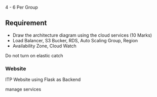 
4 - 6 Per Group

## Requirement
- Draw the architecture diagram using the cloud services (10 Marks)
- Load Balancer, S3 Bucker, RDS, Auto Scaling Group, Region
- Availability Zone, Cloud Watch

Do not turn on elastic catch

### Website

ITP Website using Flask as Backend

manage services




